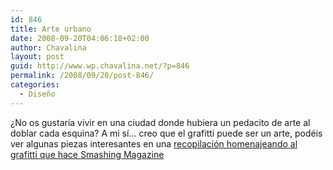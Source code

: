 ```yaml
---
id: 846
title: Arte urbano
date: 2008-09-20T04:06:18+02:00
author: Chavalina
layout: post
guid: http://www.wp.chavalina.net/?p=846
permalink: /2008/09/20/post-846/
categories:
  - Diseño
---
```

&iquest;No os gustar&iacute;a vivir en una ciudad donde hubiera un pedacito de arte al doblar cada esquina? A mi s&iacute;&#8230; creo que el grafitti puede ser un arte, pod&eacute;is ver algunas piezas interesantes en una <a href="http://www.smashingmagazine.com/2008/09/14/tribute-to-graffiti-50-beautiful-graffiti-artworks/" target="_blank">recopilaci&oacute;n homenajeando al grafitti que hace Smashing Magazine</a>